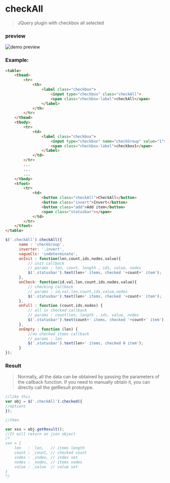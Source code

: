 # checkAll
> JQuery plugin with checkbox all selected

### preview

![demo preview](https://github.com/shulkme/checkAll/blob/master/preview.gif)

### Example:

``` html
<table>
    <thead>
        <tr>
            <th>
                <label class="checkbox">
                    <input type="checkbox" class="checkAll">
                    <span class="checkbox-label">checkAll</span>
                </label>
            </th>
        </tr>
    </thead>
    <tbody>
        <tr>
            <td>
                <label class="checkbox">
                    <input type="checkbox" name="checkGroup" value="1">
                    <span class="checkbox-label">checkbox1</span>
                </label>
            </td>
        </tr>
        ...
        ...
        ...
    </tbody>
    <tfoot>
        <tr>
            <td>
                <button class="checkAll">CheckAll</button>
                <button class="invert">Invert</button>
                <button class="add">Add item</button>
                <span class="statusbar"></span>
            </td>
        </tr>
    </tfoot>
</table>
```
``` javascript
$('.checkAll').checkAll({
      name : 'checkGroup',
      inverter: '.invert',
      vagueCls: 'indeterminate',
      onInit : function(len,count,ids,nodes,value){
          // init callback
          // params : len, count, length , ids, value, nodes
          $('.statusbar').text(len+' items, checked '+count+' item');
      },
      onCheck: function(id,val,len,count,ids,nodes,value){
          // checking callback
          // params : id,val,len,count,ids,value,nodes
          $('.statusbar').text(len+' items, checked '+count+' item');
      },
      onFull : function (count,ids,nodes) {
          // all in checked callback
          // params : count|len, length , ids, value, nodes
          $('.statusbar').text(count+' items, checked '+count+' item');
      },
      onEmpty : function (len) {
          //no checked items callback
          // params : len
          $('.statusbar').text(len+' items, checked 0 item');
      }
});
```
### Result
> Normally, all the data can be obtained by passing the parameters of the callback function. If you need to manually obtain it, you can directly call the getResult prototype.

``` javascript
//like this
var obj = $('.checkAll').checked({
//options
});

//then

var xxx = obj.getResult();
//It will return an json object
/* 
xxx = {
    len   : _len,   // items length
    count : _count, // checked count
    index : _index, // index set
    nodes : _nodes, // items nodes
    value : _value  // value set
}
*/
```
